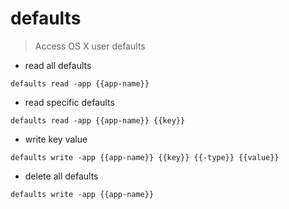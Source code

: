 # defaults

> Access OS X user defaults

- read all defaults

`defaults read -app {{app-name}}`

- read specific defaults

`defaults read -app {{app-name}} {{key}}`

- write key value

`defaults write -app {{app-name}} {{key}} {{-type}} {{value}}`

- delete all defaults

`defaults write -app {{app-name}}`